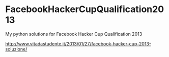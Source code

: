 FacebookHackerCupQualification2013
==================================

My python solutions for Facebook Hacker Cup Qualification 2013

http://www.vitadastudente.it/2013/01/27/facebook-hacker-cup-2013-soluzione/

